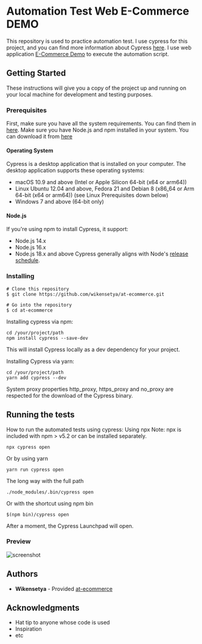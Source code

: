 # Automation Test Web E-Commerce DEMO

This repository is used to practice automation test. I use cypress for this project, and you can find more information about Cypress [here](https://docs-vercel.cypress.io/guides/overview/why-cypress). I use web application [E-Commerce Demo](https://magento.softwaretestingboard.com/) to execute the automation script.

## Getting Started

These instructions will give you a copy of the project up and running on your local machine for development and testing purposes.

### Prerequisites

First, make sure you have all the system requirements. You can find them in [here](https://docs-vercel.cypress.io/guides/getting-started/installing-cypress#System-requirements). Make sure you have Node.js and npm installed in your system. You can download it from [here](https://nodejs.org/en/download)

#### Operating System

Cypress is a desktop application that is installed on your computer. The desktop application supports these operating systems:
- macOS 10.9 and above (Intel or Apple Silicon 64-bit (x64 or arm64))
- Linux Ubuntu 12.04 and above, Fedora 21 and Debian 8 (x86_64 or Arm 64-bit (x64 or arm64)) (see Linux Prerequisites down below)
- Windows 7 and above (64-bit only)

#### Node.js

If you're using npm to install Cypress, it support:
- Node.js 14.x
- Node.js 16.x
- Node.js 18.x and above
Cypress generally aligns with Node's [release schedule](https://github.com/nodejs/Release).

### Installing

```
# Clone this repository
$ git clone https://github.com/wikensetya/at-ecommerce.git

# Go into the repository
$ cd at-ecommerce
```

Installing cypress via npm:
```
cd /your/project/path
npm install cypress --save-dev
```
This will install Cypress locally as a dev dependency for your project.

Installing Cypress via yarn:
```
cd /your/project/path
yarn add cypress --dev
```
System proxy properties http_proxy, https_proxy and no_proxy are respected for the download of the Cypress binary.

## Running the tests

How to run the automated tests using cypress:
Using npx
Note: npx is included with npm > v5.2 or can be installed separately.
```
npx cypress open
```

Or by using yarn
```
yarn run cypress open
```

The long way with the full path
```
./node_modules/.bin/cypress open
```

Or with the shortcut using npm bin
```
$(npm bin)/cypress open
```
After a moment, the Cypress Launchpad will open.

### Preview

![screenshot](https://github.com/wikensetya/at-ecommerce/blob/main/preview_at-ecommerce.gif)

## Authors

  - **Wikensetya** - Provided [at-ecommerce](https://github.com/wikensetya/)

## Acknowledgments

  - Hat tip to anyone whose code is used
  - Inspiration
  - etc
